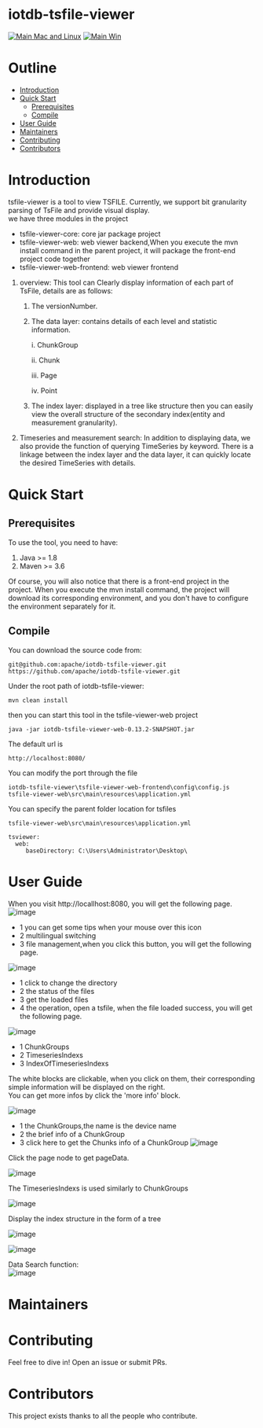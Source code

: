 <!--

    Licensed to the Apache Software Foundation (ASF) under one
    or more contributor license agreements.  See the NOTICE file
    distributed with this work for additional information
    regarding copyright ownership.  The ASF licenses this file
    to you under the Apache License, Version 2.0 (the
    "License"); you may not use this file except in compliance
    with the License.  You may obtain a copy of the License at

        http://www.apache.org/licenses/LICENSE-2.0

    Unless required by applicable law or agreed to in writing,
    software distributed under the License is distributed on an
    "AS IS" BASIS, WITHOUT WARRANTIES OR CONDITIONS OF ANY
    KIND, either express or implied.  See the License for the
    specific language governing permissions and limitations
    under the License.

-->

# iotdb-tsfile-viewer
[![Main Mac and Linux](https://github.com/apache/iotdb/actions/workflows/main-unix.yml/badge.svg)](https://github.com/apache/iotdb/actions/workflows/main-unix.yml)
[![Main Win](https://github.com/apache/iotdb/actions/workflows/main-win.yml/badge.svg)](https://github.com/apache/iotdb/actions/workflows/main-win.yml)
# Outline
- [Introduction](#Introduction)
- [Quick Start](#quick-start)
    - [Prerequisites](#Prerequisites)
    - [Compile](#Compile)
- [User Guide](#user-guide)
- [Maintainers](#Maintainers)
- [Contributing](#Contributing)
- [Contributors](#Contributors)
# Introduction
tsfile-viewer is a tool to view TSFILE. Currently, we support bit granularity parsing of TsFile and provide visual display.  
we have three modules in the project
- tsfile-viewer-core: core jar package project
- tsfile-viewer-web: web viewer backend,When you execute the mvn install command in the parent project, it will package the front-end project code together
- tsfile-viewer-web-frontend: web viewer frontend

1. overview: This tool can Clearly display information of each part of TsFile, details are as follows:
    1. The versionNumber.
    2. The data layer: contains details of each level and statistic information.

       i. ChunkGroup

       ii. Chunk

       iii. Page

       iv. Point
    3. The index layer: displayed in a tree like structure then you can easily view the overall structure of the secondary
       index(entity and measurement granularity).

2. Timeseries and measurement search: In addition to displaying data, we also provide the function of querying TimeSeries by keyword. There is a linkage
   between the index layer and the data layer, it can quickly locate the desired TimeSeries with details.

<!-- 3. The encoding and compression type of a timeseries analysis: tsfile-mt provide the analysis of the current timeseries encoding and compression. In addition, tsfile-mt also provide the analysis
   of the combination of various encoding and compression types of the timeseries. -->

# Quick Start
## Prerequisites
To use the tool, you need to have:
1. Java >= 1.8 
2. Maven >= 3.6  

Of course, you will also notice that there is a front-end project in the project. When you execute the mvn install command, the project will download its corresponding environment, and you don't have to configure the environment separately for it.
## Compile
You can download the source code from:
```
git@github.com:apache/iotdb-tsfile-viewer.git
https://github.com/apache/iotdb-tsfile-viewer.git
```
Under the root path of iotdb-tsfile-viewer:
```
mvn clean install
```
then you can start this tool in the tsfile-viewer-web project 

```
java -jar iotdb-tsfile-viewer-web-0.13.2-SNAPSHOT.jar
```

The default url is
```
http://localhost:8080/
```
You can modify the port through the file
```
iotdb-tsfile-viewer\tsfile-viewer-web-frontend\config\config.js
tsfile-viewer-web\src\main\resources\application.yml
```
You can specify the parent folder location for tsfiles
```
tsfile-viewer-web\src\main\resources\application.yml

tsviewer:
  web:
     baseDirectory: C:\Users\Administrator\Desktop\
```

# User Guide

When you visit http://locallhost:8080, you will get the following page.  
![image](/imgs/entry.png)  
- 1 you can get some tips when your mouse over this icon
- 2 multilingual switching
- 3 file management,when you click this button, you will get the following page.  

![image](/imgs/file-management.png)
- 1 click to change the directory
- 2 the status of the files
- 3 get the loaded files
- 4 the operation, open a tsfile, when the file loaded success, you will get the following page.  

![image](/imgs/overview-tsfile.png)
- 1 ChunkGroups
- 2 TimeseriesIndexs
- 3 IndexOfTimeseriesIndexs  

The white blocks are clickable, when you click on them, their corresponding simple information will be displayed on the right.  
You can get more infos by click the 'more info' block.  

![image](/imgs/chunkgroup.png)  

- 1 the ChunkGroups,the name is the device name
- 2 the brief info of a ChunkGroup
- 3 click here to get the Chunks info of a ChunkGroup
![image](/imgs/chunkinfo.png)  

Click the page node to get pageData.  

![image](/imgs/pagedata.png)

The TimeseriesIndexs is used similarly to ChunkGroups  

![image](/imgs/timeseriesindex.png)

Display the index structure in the form of a tree  

![image](/imgs/indexoftimeseriesindex.png)

![image](/imgs/indexoftimeseriesindex-chunk.png)

Data Search function:  
![image](/imgs/datasearch.png) 


# Maintainers

# Contributing
Feel free to dive in! Open an issue or submit PRs.
# Contributors
This project exists thanks to all the people who contribute.
